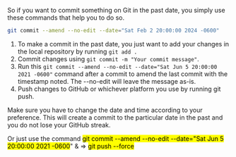 So if you want to commit something on Git in the past date, you simply use these commands that help you to do so.

```bash
git commit --amend --no-edit --date="Sat Feb 2 20:00:00 2024 -0600"
```

1. To make a commit in the past date, you just want to add your changes in the local repository by running `git add .`
2. Commit changes using `git commit -m "Your commit message"`.
3. Run this `git commit --amend --no-edit --date="Sat Jun 5 20:00:00 2021 -0600"` command after a commit to amend the last commit with the timestamp noted. The --no-edit will leave the message as-is.
4. Push changes to GitHub or whichever platform you use by running git push.

Make sure you have to change the date and time according to your preference. This will create a commit to the particular date in the past and you do not lose your GitHub streak.

Or just use the command <mark class="hltr-red">git commit --amend --no-edit --date="Sat Jun 5 20:00:00 2021 -0600</mark>" & => <mark class="hltr-red">git push --force</mark>

       